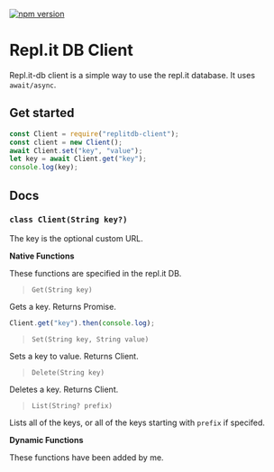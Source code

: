 [![npm version](https://badge.fury.io/js/replitdb-client.svg)](https://badge.fury.io/js/replitdb-client)
# Repl.it DB Client
Repl.it-db client is a simple way to use the repl.it database. It uses `await/async`.

## Get started
```js
const Client = require("replitdb-client");
const client = new Client();
await Client.set("key", "value");
let key = await Client.get("key");
console.log(key);
```

## Docs
### `class Client(String key?)`
The key is the optional custom URL.

**Native Functions**

These functions are specified in the repl.it DB.

> `Get(String key)`

Gets a key. Returns Promise.
```js
Client.get("key").then(console.log);
```

> `Set(String key, String value)`

Sets a key to value. Returns Client. 

> `Delete(String key)`

Deletes a key. Returns Client.

> `List(String? prefix)`

Lists all of the keys, or all of the keys starting with `prefix` if specifed.

**Dynamic Functions**

These functions have been added by me.